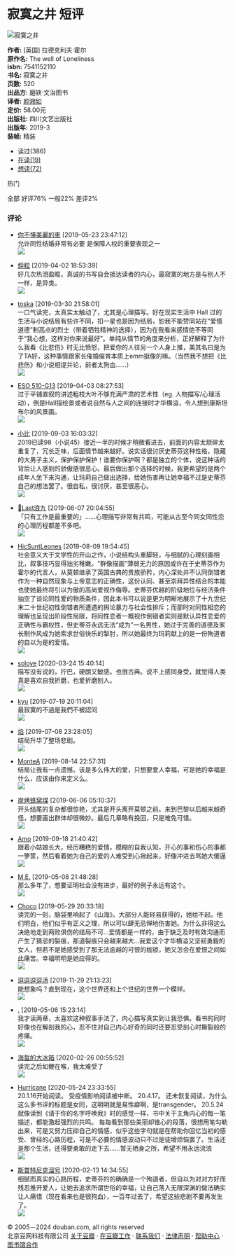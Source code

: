 # 寂寞之井 短评

![寂寞之井](https://img9.doubanio.com/view/subject/s/public/s32051196.jpg)

**作者:** [英国] 拉德克利夫·霍尔  
**原作名:** The well of Loneliness  
**isbn:** 7541152110  
**书名:** 寂寞之井  
**页数:** 520  
**出品方:** 磨铁·文治图书  
**译者:** [颜湘如](https://book.douban.com/search/%E9%A2%9C%E6%B9%98%E5%A6%82)  
**定价:** 58.00元  
**出版社:** 四川文艺出版社  
**出版年:** 2019-3  
**装帧:** 精装  

- 读过(386)
- [在读(19)](https://book.douban.com/subject/30460243/comments?status=N)
- [想读(72)](https://book.douban.com/subject/30460243/comments?status=F)

热门

全部 好评76% 一般22% 差评2%

### 评论
- [你不懂美麗的車](https://www.douban.com/people/100508712/) [2019-05-23 23:47:12]  
  允许同性结婚非常有必要 是保障人权的重要表现之一  
  ![](https://img2.doubanio.com/icon/u100508712-31.jpg)

- [蜉粒](https://www.douban.com/people/103075789/) [2019-04-02 18:53:39]  
  好几次热泪盈眶，真诚的书写自会抵达读者的内心，最寂寞的地方是与别人不一样，是异类。  
  ![](https://img9.doubanio.com/icon/u103075789-15.jpg)

- [toska](https://www.douban.com/people/Wegmarken27/) [2019-03-30 21:58:01]  
  一口气读完，太真实太触动了，尤其是心理描写。好在现实生活中 Hall 过的生活与小说结局有些许不同，扣一星也是因为结局，恕我不能赞同站在“爱情道德”制高点的烈士（带着牺牲精神的选择），因为在我看来感情绝不等同于“我心想，这样对你来说最好”。单纯从情节的角度来分析，正好解释了为什么我看《比悲伤》时无比愤怒，把爱你的人往另一个人身上推，美其名曰是为了TA好，这种事情跟家长催婚催育本质上emm挺像的嘛。（当然我不想把《比悲伤》和小说相提并论，前者太狗血……）  
  ![](https://img1.doubanio.com/icon/u58072442-29.jpg)

- [ESO 510-G13](https://www.douban.com/people/orlando_6/) [2019-04-03 08:27:53]  
  过于平铺直叙的讲述粗枝大叶不够充满严肃的艺术性（eg. 人物描写/心理活动），倒是Hall描绘景或者说自然与人之间的连接时才华横溢，令人想到康斯坦布尔的风景画。  
  ![](https://img3.doubanio.com/icon/u32032781-97.jpg)

- [小比](https://www.douban.com/people/138611350/) [2019-09-03 16:03:32]  
  2019已读98（小说45）接近一半的时候才稍微看进去，前面的内容太琐碎太重复了，冗长乏味，后面情节越来越好。说实话很讨厌史蒂芬这种性格，隐藏的大男子主义，保护保护保护！谁要你保护啊？都是独立的个体，说这种话的背后让人感到的骄傲感很恶心。最后做出那个选择的时候，我更希望的是两个成年人坐下来沟通，让玛莉自己做出选择，给她伤害再让她幸福不过是史蒂芬自己的想法罢了。很自私，很讨厌，甚至很恶心。  
  ![](https://img3.doubanio.com/icon/u138611350-57.jpg)

- [🌈Last浪九](https://www.douban.com/people/wood40/) [2019-06-07 20:04:55]  
  「只有工作是最重要的」……心理描写非常有共鸣，可能从古至今同女同性恋的心理历程都差不多吧。  
  ![](https://img9.doubanio.com/icon/u64575326-24.jpg)

- [HicSuntLeones](https://www.douban.com/people/156935493/) [2019-08-09 19:54:45]  
  社会意义大于文学性的开山之作，小说结构头重脚轻，与细腻的心理刻画相比，叙事技巧显得拙劣稚嫩。“群像描画”薄弱无力的原因或许在于史蒂芬作为霍尔的代言人，从莫顿继承了英国古典的贵族骄矜，内心深处并不认同倒错者作为一种自然现象与上帝意志的正确性，这份认同、甚至崇拜异性结合的本能也使她最终将引以为傲的高尚爱视作侮辱。史蒂芬优越的阶级地位与经济条件抽空了谈论同性爱的物质条件，因此本书可以说是更为明晰地展示了十九世纪末二十世纪初性倒错者所遭遇的舆论暴力与社会性排斥；而那时对同性相恋的理解也呈现出阶段性局限，将同性恋者一概视作倒错者实则是默认异性恋爱的正确性与霸权性，但史蒂芬永远无法“成为”一名男性，她过于完善的道德及家长制作风成为她索求世俗快乐的掣肘，所以她最终为玛莉献上的是一份殉道者的自以为是的爱情。  
  ![](https://img9.doubanio.com/icon/u156935493-274.jpg)

- [soloye](https://www.douban.com/people/soloye/) [2020-03-24 15:40:14]  
  描写没有说的，拧巴，硬朗又敏感。也很古典。说不上感同身受，就觉得人类真是喜欢自我折磨，也爱折磨别人。  
  ![](https://img3.doubanio.com/icon/u2197848-3.jpg)

- [kyu](https://www.douban.com/people/129879466/) [2019-07-19 20:11:04]  
  最寂寞的不過是我們不被認同  
  ![](https://img9.doubanio.com/icon/u129879466-15.jpg)

- [焰](https://www.douban.com/people/49269799/) [2019-07-08 23:28:05]  
  结局升华了整场悲剧。  
  ![](https://img3.doubanio.com/icon/u49269799-2.jpg)

- [MonteA](https://www.douban.com/people/rota1993/) [2019-08-14 22:57:31]  
  结局让我有一点遗憾。该是多么伟大的爱，只想要爱人幸福，可是她的幸福是什么，应该由你来定义么。  
  ![](https://img1.doubanio.com/icon/u3868905-30.jpg)

- [炭烤蜂窝煤](https://www.douban.com/people/141052942/) [2019-06-06 05:10:37]  
  开头结尾的复杂都很惊艳，尤其是开头离开莫顿之前。来到巴黎以后越来越奇怪，想要画出群体却很微妙。最后几章略有挽回，只是难免可惜。  
  ![](https://img9.doubanio.com/icon/u141052942-14.jpg)

- [Amo](https://www.douban.com/people/AMOIIYU/) [2019-09-18 21:40:42]  
  跟着小姑娘长大，经历糟糕的爱情，模糊的自我认知，开心的事和伤心的事都一箩筐，然后看着她为自己的爱的人难受到心揪起来，好像冲进去骂她大傻逼  
  ![](https://img1.doubanio.com/icon/u49205206-40.jpg)

- [M.E.](https://www.douban.com/people/122060247/) [2019-05-08 21:48:28]  
  那么多年了，想要证明社会没有进步，最好的例子永远有这个。  
  ![](https://img3.doubanio.com/icon/u122060247-2.jpg)

- [Choco](https://www.douban.com/people/104516553/) [2019-05-29 20:33:18]  
  读完的一刻，脑袋里响起了《山海》。大部分人能轻易获得的，她给不起。他们明白，他们似乎有正义之理，所以可以肆无忌惮地伤害她。为什么非得这么决绝地走到两败俱伤的结局不可…爱情都是一样的，由于缺乏及时有效沟通而产生了猜忌的裂痕，那道裂痕只会越来越大…我爱这个才华横溢又坚韧勇毅的女人，但若不是她感受到了那无法逾越的可恨的枷锁，她又怎会在爱恨之间如此痛苦。幸福明明是她应得的。  
  ![](https://img3.doubanio.com/icon/u2140066-3.jpg)

- [逗逗逗逗汤](https://www.douban.com/people/slimshady_522/) [2019-11-29 21:13:23]  
  能想象吗？直到现在，这个世界还和上个世纪的世界一个模样。  
  ![](https://img3.doubanio.com/icon/u88844825-12.jpg)

- [.](https://www.douban.com/people/88844825/) [2019-05-06 15:23:14]  
  我才读两章，太喜欢这种叙事手法了，内心描写真实到让我恐惧。看书的同时好像也在解剖我的心，忍不住对自己内心好奇的同时还要忍受剖心时撕裂般的疼痛。  
  ![](https://img9.doubanio.com/icon/u172967536-4.jpg)

- [海蜇的大冰箱](https://www.douban.com/people/magicaldog/) [2020-02-26 00:55:52]  
  读完之后如鲠在喉，我太难受了  
  ![](https://img2.doubanio.com/icon/u158851588-1.jpg)

- [Hurricane](https://www.douban.com/people/158851588/) [2020-05-24 23:33:55]  
  20.1.16开始阅读。 受疫情影响阅读被中断。 20.4.17。 还未恢复阅读，为什么这么多书评的标题是女同，这明明就是易性癖啊，是transgender。 20.5.24就像读到《请于你的名字呼唤我》时的感觉一样，书中关于主角内心的每一笔描述，都能激起强烈的共鸣。 每每看到那些美丽却锥心的段落，很想用笔勾勒出来，可是又努力压抑自己的情感，似乎这些字句就是在帮助你回忆当初的感受、曾经的心路历程，可是不必要的情感波动只不过是徒增烦恼罢了。生活还是那个生活，还得要勇敢的走下去……暂无栖身之所，希望不用永远流浪  
  ![](https://img3.doubanio.com/icon/u35361581-43.jpg)

- [斯普特尼克溜号](https://www.douban.com/people/cyl1937/) [2020-02-13 14:34:55]  
  细腻而真实的心路历程，史蒂芬的的确确是一个殉道者，但自以为对对方好而残忍推开爱人，让她去追求所谓世俗的幸福，让自己落入无限深渊的做法确实让人痛惜（现在看来也是很狗血），一百年过去了，希望这些悲剧不要再发生了。  
  ![](https://img3.doubanio.com/icon/u35361581-43.jpg)

© 2005－2024 douban.com, all rights reserved  
北京豆网科技有限公司 [关于豆瓣](https://www.douban.com/about) · [在豆瓣工作](https://www.douban.com/jobs) · [联系我们](https://www.douban.com/about?topic=contactus) · [法律声明](https://www.douban.com/about/legal) · [帮助中心](https://help.douban.com/?app=book) · [图书馆合作](https://book.douban.com/library_invitation)
<!-- tcd_original_link https://book.douban.com/subject/30460243/comments/ -->
